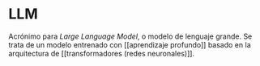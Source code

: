 # LLM
Acrónimo para *Large Language Model*, o modelo de lenguaje grande. Se trata de un modelo entrenado con [[aprendizaje profundo]] basado en la arquitectura de [[transformadores (redes neuronales)]].
